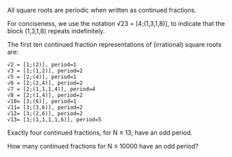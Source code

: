 All square roots are periodic when written as continued fractions.

For conciseness, we use the notation √23 = [4;(1,3,1,8)], to indicate that
the block (1,3,1,8) repeats indefinitely.

The first ten continued fraction representations of (irrational) square roots are:

	√2 = [1;(2)], period=1
	√3 = [1;(1,2)], period=2
	√5 = [2;(4)], period=1
	√6 = [2;(2,4)], period=2
	√7 = [2;(1,1,1,4)], period=4
	√8 = [2;(1,4)], period=2
	√10= [3;(6)], period=1
	√11= [3;(3,6)], period=2
	√12= [3;(2,6)], period=2
	√13= [3;(1,1,1,1,6)], period=5

Exactly four continued fractions, for N ≤ 13, have an odd period.

How many continued fractions for N ≤ 10000 have an odd period?
